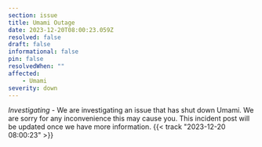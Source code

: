 ```yaml
---
section: issue
title: Umami Outage
date: 2023-12-20T08:00:23.059Z
resolved: false
draft: false
informational: false
pin: false
resolvedWhen: ""
affected:
    - Umami
severity: down
---
```

*Investigating* - We are investigating an issue that has shut down Umami. We are sorry for any inconvenience this may cause you. This incident post will be updated once we have more information. {{< track "2023-12-20 08:00:23" >}}